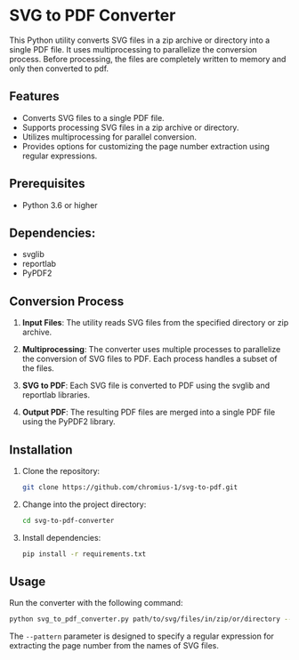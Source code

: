 # SVG to PDF Converter

This Python utility converts SVG files in a zip archive or directory into a single PDF file. It uses multiprocessing to parallelize the conversion process.
Before processing, the files are completely written to memory and only then converted to pdf.

## Features

- Converts SVG files to a single PDF file.
- Supports processing SVG files in a zip archive or directory.
- Utilizes multiprocessing for parallel conversion.
- Provides options for customizing the page number extraction using regular expressions.

## Prerequisites

- Python 3.6 or higher

## Dependencies:
   - svglib
   - reportlab
   - PyPDF2

## Conversion Process
1. **Input Files**: The utility reads SVG files from the specified directory or zip archive.

2. **Multiprocessing**: The converter uses multiple processes to parallelize the conversion of SVG files to PDF. Each process handles a subset of the files.

3. **SVG to PDF**: Each SVG file is converted to PDF using the svglib and reportlab libraries.

4. **Output PDF**: The resulting PDF files are merged into a single PDF file using the PyPDF2 library.

## Installation

1. Clone the repository:

    ```bash
    git clone https://github.com/chromius-1/svg-to-pdf.git
    ```

2. Change into the project directory:

    ```bash
    cd svg-to-pdf-converter
    ```

3. Install dependencies:

    ```bash
    pip install -r requirements.txt
    ```

## Usage

Run the converter with the following command:

```bash
python svg_to_pdf_converter.py path/to/svg/files/in/zip/or/directory --pattern "\d+"
```
The `--pattern` parameter is designed to specify a regular expression for extracting the page number from the names of SVG files.